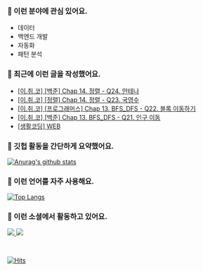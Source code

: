 ### 📡 이런 분야에 관심 있어요.

- 데이터
- 백엔드 개발
- 자동화
- 패턴 분석

### 📝 최근에 이런 글을 작성했어요.

<!-- BLOG-POST-LIST:START -->
- [[이.취.코] [백준] Chap 14. 정렬 - Q24. 안테나](https://blex.me/@mildsalmon/%EC%9D%B4%EC%B7%A8%EC%BD%94-%EB%B0%B1%EC%A4%80-chap-14-%EC%A0%95%EB%A0%AC-q24-%EC%95%88%ED%85%8C%EB%82%98)
- [[이.취.코] [정렬] Chap 14. 정렬 - Q23. 국영수](https://blex.me/@mildsalmon/%EC%9D%B4%EC%B7%A8%EC%BD%94-%EC%A0%95%EB%A0%AC-chap-14-%EC%A0%95%EB%A0%AC-q23-%EA%B5%AD%EC%98%81%EC%88%98)
- [[이.취.코] [프로그래머스] Chap 13. BFS_DFS - Q22. 블록 이동하기](https://blex.me/@mildsalmon/%EC%9D%B4%EC%B7%A8%EC%BD%94-%ED%94%84%EB%A1%9C%EA%B7%B8%EB%9E%98%EB%A8%B8%EC%8A%A4-chap-13-bfs_dfs-q22-%EB%B8%94%EB%A1%9D-%EC%9D%B4%EB%8F%99%ED%95%98%EA%B8%B0)
- [[이.취.코] [백준] Chap 13. BFS_DFS - Q21. 인구 이동](https://blex.me/@mildsalmon/%EC%9D%B4%EC%B7%A8%EC%BD%94-%EB%B0%B1%EC%A4%80-chap-13-bfs_dfs-q21-%EC%9D%B8%EA%B5%AC-%EC%9D%B4%EB%8F%99)
- [[생활코딩] WEB](https://blex.me/@mildsalmon/%EC%83%9D%ED%99%9C%EC%BD%94%EB%94%A9-web)
<!-- BLOG-POST-LIST:END -->

### 📑 깃헙 활동을 간단하게 요약했어요.

[![Anurag's github stats](https://github-readme-stats.vercel.app/api?username=mildsalmon&count_private=false&show_icons=true)](https://github.com/mildsalmon)

### 🥇 이런 언어를 자주 사용해요.

[![Top Langs](https://github-readme-stats.vercel.app/api/top-langs/?username=mildsalmon&hide=html)](https://github.com/mildsalmon)

### 🔮 이런 소셜에서 활동하고 있어요.

<p>

<a href="https://blex.me/@mildsalmon">
    <img src="http://img.shields.io/badge/BLOG-black?style=flat-square&logo=bloglovin">
</a>

<a href="https://solved.ac/profile/mildsalmon">
    <img src="http://img.shields.io/badge/backjoon-blueviolet?logo=Experts Exchange">
</a>

<p>
<br>

[![Hits](https://hits.seeyoufarm.com/api/count/incr/badge.svg?url=https%3A%2F%2Fgithub.com%2Fmildsalmon)](https://hits.seeyoufarm.com)
